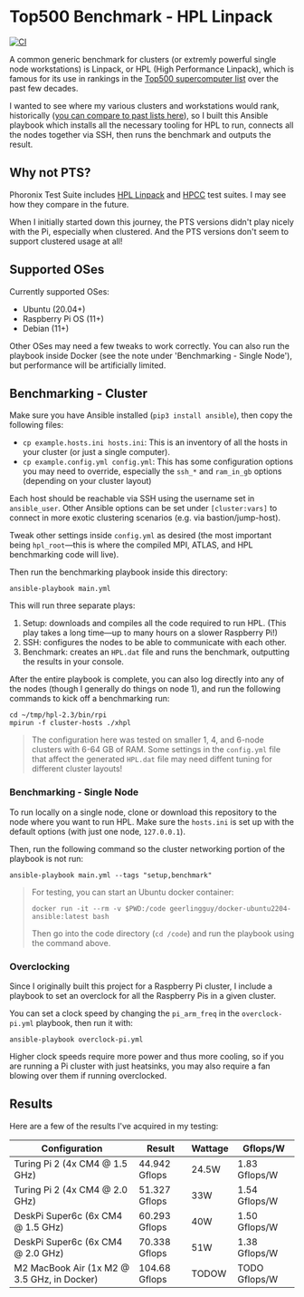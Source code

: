 # Top500 Benchmark - HPL Linpack

[![CI](https://github.com/geerlingguy/top500-benchmark/workflows/CI/badge.svg?branch=master&event=push)](https://github.com/geerlingguy/top500-benchmark/actions?query=workflow%3ACI)

A common generic benchmark for clusters (or extremly powerful single node workstations) is Linpack, or HPL (High Performance Linpack), which is famous for its use in rankings in the [Top500 supercomputer list](https://top500.org) over the past few decades.

I wanted to see where my various clusters and workstations would rank, historically ([you can compare to past lists here](https://hpl-calculator.sourceforge.net/hpl-calculations.php)), so I built this Ansible playbook which installs all the necessary tooling for HPL to run, connects all the nodes together via SSH, then runs the benchmark and outputs the result.

## Why not PTS?

Phoronix Test Suite includes [HPL Linpack](https://openbenchmarking.org/test/pts/hpl) and [HPCC](https://openbenchmarking.org/test/pts/hpcc) test suites. I may see how they compare in the future.

When I initially started down this journey, the PTS versions didn't play nicely with the Pi, especially when clustered. And the PTS versions don't seem to support clustered usage at all!

## Supported OSes

Currently supported OSes:

  - Ubuntu (20.04+)
  - Raspberry Pi OS (11+)
  - Debian (11+)

Other OSes may need a few tweaks to work correctly. You can also run the playbook inside Docker (see the note under 'Benchmarking - Single Node'), but performance will be artificially limited.

## Benchmarking - Cluster

Make sure you have Ansible installed (`pip3 install ansible`), then copy the following files:

  - `cp example.hosts.ini hosts.ini`: This is an inventory of all the hosts in your cluster (or just a single computer).
  - `cp example.config.yml config.yml`: This has some configuration options you may need to override, especially the `ssh_*` and `ram_in_gb` options (depending on your cluster layout)

Each host should be reachable via SSH using the username set in `ansible_user`. Other Ansible options can be set under `[cluster:vars]` to connect in more exotic clustering scenarios (e.g. via bastion/jump-host).

Tweak other settings inside `config.yml` as desired (the most important being `hpl_root`—this is where the compiled MPI, ATLAS, and HPL benchmarking code will live).

Then run the benchmarking playbook inside this directory:

```
ansible-playbook main.yml
```

This will run three separate plays:

  1. Setup: downloads and compiles all the code required to run HPL. (This play takes a long time—up to many hours on a slower Raspberry Pi!)
  2. SSH: configures the nodes to be able to communicate with each other.
  3. Benchmark: creates an `HPL.dat` file and runs the benchmark, outputting the results in your console.

After the entire playbook is complete, you can also log directly into any of the nodes (though I generally do things on node 1), and run the following commands to kick off a benchmarking run:

```
cd ~/tmp/hpl-2.3/bin/rpi
mpirun -f cluster-hosts ./xhpl
```

> The configuration here was tested on smaller 1, 4, and 6-node clusters with 6-64 GB of RAM. Some settings in the `config.yml` file that affect the generated `HPL.dat` file may need diffent tuning for different cluster layouts!

### Benchmarking - Single Node

To run locally on a single node, clone or download this repository to the node where you want to run HPL. Make sure the `hosts.ini` is set up with the default options (with just one node, `127.0.0.1`).

Then, run the following command so the cluster networking portion of the playbook is not run:

```
ansible-playbook main.yml --tags "setup,benchmark"
```

> For testing, you can start an Ubuntu docker container:
> 
> ```
> docker run -it --rm -v $PWD:/code geerlingguy/docker-ubuntu2204-ansible:latest bash
> ```
>
> Then go into the code directory (`cd /code`) and run the playbook using the command above.

### Overclocking

Since I originally built this project for a Raspberry Pi cluster, I include a playbook to set an overclock for all the Raspberry Pis in a given cluster.

You can set a clock speed by changing the `pi_arm_freq` in the `overclock-pi.yml` playbook, then run it with:

```
ansible-playbook overclock-pi.yml
```

Higher clock speeds require more power and thus more cooling, so if you are running a Pi cluster with just heatsinks, you may also require a fan blowing over them if running overclocked.

## Results

Here are a few of the results I've acquired in my testing:

| Configuration | Result | Wattage | Gflops/W |
|--- |--- |--- |--- |
| Turing Pi 2 (4x CM4 @ 1.5 GHz) | 44.942 Gflops | 24.5W | 1.83 Gflops/W |
| Turing Pi 2 (4x CM4 @ 2.0 GHz) | 51.327 Gflops | 33W | 1.54 Gflops/W |
| DeskPi Super6c (6x CM4 @ 1.5 GHz) | 60.293 Gflops | 40W | 1.50 Gflops/W |
| DeskPi Super6c (6x CM4 @ 2.0 GHz) | 70.338 Gflops | 51W | 1.38 Gflops/W |
| M2 MacBook Air (1x M2 @ 3.5 GHz, in Docker) | 104.68 Gflops | TODOW | TODO Gflops/W |
